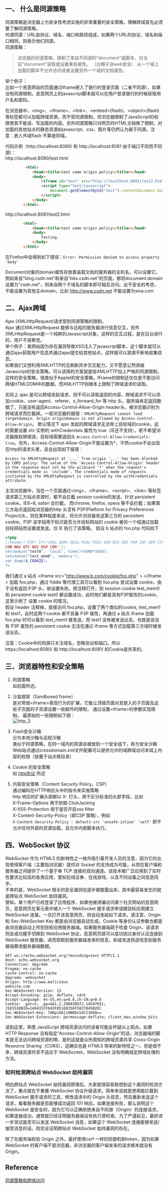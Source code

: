 ## 一、 什么是同源策略 ##
同源策略是浏览器上为安全性考虑实施的非常重要的安全策略，理解跨域首先必须要了解同源策略。    
何谓同源：URL由协议、域名、端口和路径组成，如果两个URL的协议、域名和端口相同，则表示他们同源。    
同源策略：  
> 浏览器的同源策略，限制了来自不同源的"document"或脚本，对当前"document"读取或设置某些属性。 （白帽子讲web安全）
从一个域上加载的脚本不允许访问或者设置另外一个域的文档属性。

举个例子：  
比如一个恶意网站的页面通过iframe嵌入了银行的登录页面（二者不同源），如果没有同源限制，恶意网页上的javascript脚本就可以在用户登录银行的时候获取用户名和密码。

在浏览器中，&lt;img&gt;、&lt;iframe&gt;、&lt;link&gt;、&lt;embed&gt;(flash)、&lt;object&gt;(flash) 等标签都可以加载跨域资源，而不受同源限制，但浏览器限制了JavaScript的权限使其不能读、写加载的内容。另外同源策略只对网页的HTML文档做了限制，对加载的其他站点的静态资源如javascript、css、图片等仍然认为属于同源。注意：嵌入外域flash 不算是同域。

代码示例（http://localhost:8080/ 和 http://localhost:8081 由于端口不同而不同源）：  
http://localhost:8080/test.html
```  html     
		 <html>
            <head><title>test same origin policy</title></head>
            <body>
                <iframe id="test" src="http://localhost:8081/test2.html"></iframe>
                <script type="text/javascript">
                    document.getElementById("test").contentDocument.body.innerHTML = "write somthing";
                </script>
            </body>
        </html>
```
http://localhost:8081/test2.html  
``` html
        <html>
            <head><title>test same origin policy</title></head>
            <body>
                Testing.
            </body>
        </html>
```
在Firefox中会得到如下错误：`Error: Permission denied to access property 'body'`

Document对象的domain属性存放着装载文档的服务器的主机名，可以设置它。  
例如来自"blog.csdn.net"和来自"bbs.csdn.net"的页面，都将document.domain设置为"csdn.net"，则来自两个子域名的脚本即可相互访问。出于安全的考虑，不能设置为其他主domain，比如 http://www.csdn.net 不能设置为sina.com
   

## 二、Ajax跨域 ##
Ajax (XMLHttpRequest)请求受到同源策略的限制。  
Ajax 通过XMLHttpRequest 能够与远程的服务器进行信息交互，另外XMLHttpRequest是一个纯粹的Javascript对象，这样的交互过程，是在后台进行的，用户不易察觉。   
举个例子：某网站因为存在漏洞导致XSS注入了javascript脚本，这个脚本就可以通过ajax获取用户信息并通过ajax提交给其他站点，这样就可以源源不断地收集信息。   
如果我们又想利用XMLHTTP的无刷新异步交互能力，又不愿意公然突破Javascript的安全策略，可以选择的方案就是给XMLHTTP加上严格的同源限制。这样的安全策略，很类似于Applet的安全策略。IFrame的限制还仅仅是不能访问跨域HTMLDOM中的数据，而XMLHTTP则根本上限制了跨域请求的读取。  

实际上 ajax 是可以跨域发起请求，但不可以读取返回的内容，跨域请求不可以添加cookie、user-agent、referer、x_forward_for 等 http 头。服务端肯定返回数据了，只是没有返回Access-Control-Allow-Origin  header头，被浏览器识别为跨域请求而拦截掉。一般浏览器的报错：`XMLHttpRequest cannot load targetdomain. Origin origindomain is not allowed by Access-Control-Allow-Origin`。
默认情况下 ajax 发起的跨域请求无法带上目标域的cookie，这时需要设置 xhr 实例的 withCredentials 属性为 true（IE还不支持），若不希望浏览器报权限错误，目标域需要返回头 `Access-Control-Allow-Credentials: true`。另外，Access-Control-Allow-Origin不能设置为\*，不然cookie不会出现在http的请求头里，且会出现如下报错：
```
Access to XMLHttpRequest at '...' from origin '...' has been blocked by CORS policy: The value of the 'Access-Control-Allow-Origin' header in the response must not be the wildcard '*' when the request's credentials mode is 'include'. The credentials mode of requests initiated by the XMLHttpRequest is controlled by the withCredentials attribute.
```

主流浏览器中，当在一个页面通过&lt;img&gt;、&lt;iframe&gt;、&lt;script&gt;、&lt;link&gt; 等标签请求第三方站点资源时，都不会拦截 session cookie的发送，针对 persistent cookie，IE6~8, safari 会拦截， 而chrome, firefox, opera 等不会拦截；如果第三方站点返回给浏览器的http 头含有 P3P(Platform for Privacy Preferences Project)头，则在某种程度来说，将允许浏览器发送第三方的 persistent cookie。P3P 该字段用于标识是否允许目标网站的 cookie 被另一个域通过加载目标网站而设置或发送，仅 IE 执行了该策略。
假设 b 站点的 foo.php 代码如下  
``` php
<?php
//header('P3P: CP="CURa ADMa DEVa PSAo PSDo OUR BUS UNI PUR INT DEM STA PRE
COM NAV OTC NOI DSP COR"');
setcookie("test0", 'local', time()+3600*3650);
setcookie("test_mem0", 'memory');
var_dump($_COOKIE);
?>
```
我们通过 a 站点  &lt;iframe src="http://www.b.com/cookie/foo.php" &gt; &lt;/iframe &gt; 加载 foo.php，通过 fiddle 等代理工具可以看到 foo.php 尝试设置 cookie，由于没有返回 P3P 头，故设置失败。把注释打开，则 session cookie test_mem0 和 persistent cookie test0 都设置成功，此时他们都是具有P3P属性的cookie，这里示例了 设置 cookie 的情况。  
假设 header 注释掉，直接访问 foo.php，设置了两个类似的cookie, test_mem1 和 test1，此时这两个cookie 都不具备 P3P 属性，再通过 a 站点 iframe 加载 foo.php 时可以看到 test_mem1 被发送，而 test1 没有被发送出去。也就是说没有 P3P 属性的 persistent cookie 无法在通过 iframe 等方式加载第三方域时被发送出去。  

注意：Cookie中的同源只关注域名，忽略协议和端口。所以https://localhost:8080/ 和 http://localhost:8081/ 的Cookie是共享的。

## 三、浏览器特性和安全策略 ##
1. 同源策略   
如前面所述。

2.  沙盒框架（Sandboxed frame）    
是对常规&lt;iframe&gt;表现行为的扩展，它能让顶级页面对其嵌入的子页面及这些子页面的子资源设置一些额外的限制，
通过设置&lt;iframe&gt;的参数实现限制。
最原始的一些限制如下图：  
![http_3](../pictures/http_3.jpg)

3. Flash安全沙箱    
分为本地沙箱与远程沙箱    
类似于同源策略，在同一域内的资源会被放到一个安全组下，称为安全沙箱    
Web站点通过crossdomain.xml文件配置可以提供允许的域跨域访问本域上内容的权限（放置于站点根目录）    

4. Cookie 的安全策略     
如 [http协议](./HTTP协议.md) 所述  

5.  内容安全策略（Content Security Policy，CSP）     
通过编码在HTTP响应头中的指令来实施策略  
http 响应的扩展头部都以 X- 打头，用于区分标准的头部字段，比如  
X-Frame-Options 用于防御 ClickJacking  
X-XSS-Protection  用于是否开启xss filter  
X-Content-Security-Policy（即CSP 策略），例如  
`X-Content-Security-Policy : default-src 'unsafe-inline' 'self'`   即不允许任何外部的资源加载，且允许内嵌脚本执行。

## 四、WebSocket 协议  
WebSocket 作为 HTML5 的新特性之一格外吸引着开发人员的注意，因为它的出现使得客户端（主要指浏览器）提供对 Socket 的支持成为可能，从而在客户端和服务器之间提供了一个基于单 TCP 连接的双向通道。该技术被广泛应用到了实时性要求比较高的各类应用，譬如在线证券、在线游戏，以及不同设备之间信息同步。    
不幸的是，WebSocket 相关的安全漏洞也逐步被披露出来，其中最容易发生的就是跨站点 WebSocket 劫持漏洞。    
譬如，某个用户已经登录了应用程序，如果他被诱骗访问某个社交网站的恶意网页，恶意网页在某元素中植入一个 WebSocket 握手请求申请跟目标应用建立 WebSocket 连接。一旦打开该恶意网页，则自动发起如下请求。请注意，Origin 和 Sec-WebSocket-Key 都是由浏览器自动生成，Cookie 等身份认证参数也都是由浏览器自动上传到目标应用服务器端。如果服务器端疏于检查 Origin，该请求则会成功握手切换到 WebSocket 协议，恶意网页就可以成功绕过身份认证连接到 WebSocket 服务器，进而窃取到服务器端发来的信息，抑或发送伪造信息到服务器端篡改服务器端数据。
```
GET ws://echo.websocket.org/?encoding=text HTTP/1.1
Host: echo.websocket.org
Connection: Upgrade
Pragma: no-cache
Cache-Control: no-cache
Upgrade: websocket
Origin: http://www.malicious
website.com
Sec-WebSocket-Version: 13
Accept-Encoding: gzip, deflate, sdch
Accept-Language: en-US,en;q=0.8,zh-CN;q=0.6
Cookie: _gat=1; _ga=GA1.2.290430972.14547651; JSESSIONID=1A9431CF043F851E0356F5837845B2EC
Sec-WebSocket-Key: 7ARps0AjsHN8bx5dCI1KKQ==
Sec-WebSocket-Extensions: permessage-deflate; client_max_window_bits
```
读到这里，熟悉 JavaScript 跨域资源访问的读者可能会怀疑以上观点。如果 HTTP Response 没有指定“Access-Control-Allow-Origin”的话，浏览器端的脚本是无法访问跨域资源的啊，是的这就是众所周知的跨域资源共享 Cross-Origin Resource Sharing（CORS），这确实也是 HTML5 带来的新特性之一。但是很不幸，跨域资源共享不适应于 WebSocket，WebSocket 没有明确规定跨域处理的方法。    
### 如何检测跨站点 WebSocket 劫持漏洞  
明白跨站点 WebSocket 劫持漏洞原理后，大家就很容易联想到这个漏洞的检测方法了，重点就在于重播 WebSocket 协议升级请求。简单来说就是使用能拦截到 WebSocket 握手请求的工具，修改请求中的 Origin 头信息，然后重新发送这个请求，看看服务器是否能够成功返回 101 响应。如果连接失败，那么说明这个 WebSocket 是安全的，因为它可以正确拒绝来自不同源（Origin）的连接请求。如果连接成功，通常就已经证明服务器端没有执行源检查，为了严谨起见，最好进一步测试是否可以发送 WebSocket 消息，如果这个 WebSocket 连接能够发送/接受消息的话，则完全证明跨站点 WebSocket 劫持漏洞的存在。  

除了在服务端校验 Origin 之外，最好使用csrf 一样的防御机制token，因为如果 WebSocket 的客户端不是浏览器，非浏览器的客户端发来的请求根本就没有 Origin。  

## Reference ##
[同源策略和跨域访问](http://blog.csdn.net/qgw_2000/article/details/8882051)


